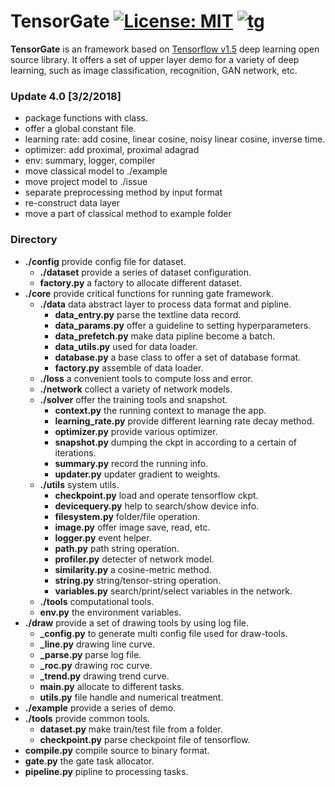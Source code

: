 # TensorGate [![License: MIT](https://img.shields.io/badge/License-MIT-yellow.svg)]() [![tg](https://img.shields.io/badge/TensorGate-v4.0-brightgreen.svg)]()
**TensorGate** is an framework based on [Tensorflow v1.5](https://github.com/tensorflow/tensorflow) deep learning open source library. It offers a set of upper layer demo for a variety of deep learning, such as image classification, recognition, GAN network, etc.

### Update 4.0 [3/2/2018]
- package functions with class.
- offer a global constant file.
- learning rate: add cosine, linear cosine, noisy linear cosine, inverse time.
- optimizer: add proximal, proximal adagrad
- env: summary, logger, compiler
- move classical model to ./example
- move project model to ./issue
- separate preprocessing method by input format
- re-construct data layer
- move a part of classical method to example folder

### Directory
- **./config** provide config file for dataset.
  - **./dataset** provide a series of dataset configuration.
  - **factory.py** a factory to allocate different dataset.
- **./core** provide critical functions for running gate framework.
  - **./data** data abstract layer to process data format and pipline.
    - **data_entry.py** parse the textline data record.
    - **data_params.py** offer a guideline to setting hyperparameters.
    - **data_prefetch.py** make data pipline become a batch.
    - **data_utils.py** used for data loader.
    - **database.py** a base class to offer a set of database format.
    - **factory.py** assemble of data loader.
  - **./loss** a convenient tools to compute loss and error.
  - **./network** collect a variety of network models.
  - **./solver** offer the training tools and snapshot.
    - **context.py** the running context to manage the app.
    - **learning_rate.py** provide different learning rate decay method.
    - **optimizer.py** provide various optimizer.
    - **snapshot.py** dumping the ckpt in according to a certain of iterations.
    - **summary.py** record the running info.
    - **updater.py** updater gradient to weights.
  - **./utils** system utils.
    - **checkpoint.py** load and operate tensorflow ckpt.
    - **devicequery.py** help to search/show device info.
    - **filesystem.py** folder/file operation.
    - **image.py** offer image save, read, etc.
    - **logger.py** event helper.
    - **path.py** path string operation.
    - **profiler.py** detecter of network model.
    - **similarity.py** a cosine-metric method.
    - **string.py** string/tensor-string operation.
    - **variables.py** search/print/select variables in the network.
  - **./tools** computational tools.
  - **env.py** the environment variables.
- **./draw** provide a set of drawing tools by using log file.
  - **_config.py** to generate multi config file used for draw-tools.
  - **_line.py** drawing line curve.
  - **_parse.py** parse log file.
  - **_roc.py** drawing roc curve.
  - **_trend.py** drawing trend curve.
  - **main.py** allocate to different tasks.
  - **utils.py** file handle and numerical treatment.
- **./example** provide a series of demo.
- **./tools** provide common tools.
  - **dataset.py** make train/test file from a folder.
  - **checkpoint.py** parse checkpoint file of tensorflow.
- **compile.py** compile source to binary format.
- **gate.py** the gate task allocator.
- **pipeline.py** pipline to processing tasks.